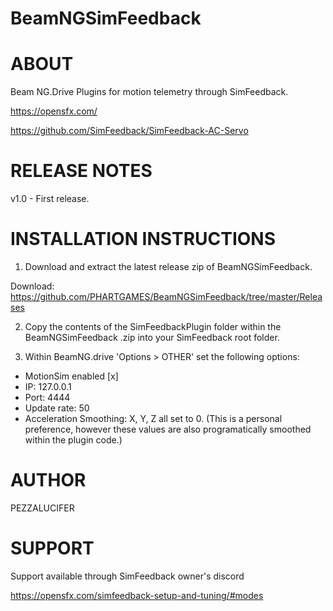 # BeamNGSimFeedback


ABOUT
=====
Beam NG.Drive Plugins for motion telemetry through SimFeedback.

https://opensfx.com/

https://github.com/SimFeedback/SimFeedback-AC-Servo


RELEASE NOTES
=============
v1.0 - First release.

INSTALLATION INSTRUCTIONS 
=========================

1. Download and extract the latest release zip of BeamNGSimFeedback.

Download: https://github.com/PHARTGAMES/BeamNGSimFeedback/tree/master/Releases

2. Copy the contents of the SimFeedbackPlugin folder within the BeamNGSimFeedback .zip into your SimFeedback root folder.

3. Within BeamNG.drive 'Options > OTHER' set the following options:
  
 * MotionSim enabled [x]
 * IP: 127.0.0.1
 * Port: 4444
 * Update rate: 50
 * Acceleration Smoothing: X, Y, Z all set to 0. (This is a personal preference, however these values are also programatically smoothed within the plugin code.)

AUTHOR
======

PEZZALUCIFER


SUPPORT
=======

Support available through SimFeedback owner's discord

https://opensfx.com/simfeedback-setup-and-tuning/#modes
